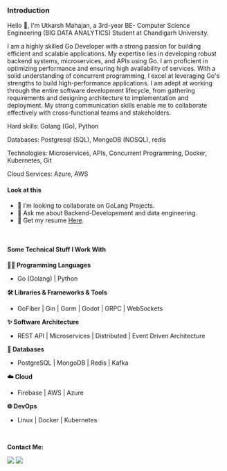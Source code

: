### Introduction

Hello 👋, I'm Utkarsh Mahajan, a 3rd-year BE- Computer Science Engineering (BIG DATA ANALYTICS) Student at Chandigarh University.

I am a highly skilled Go Developer with a strong passion for building efficient and scalable applications. My expertise lies in developing robust backend systems, microservices, and APIs using Go. I am proficient in optimizing performance and ensuring high availability of services. With a solid understanding of concurrent programming, I excel at leveraging Go's strengths to build high-performance applications. I am adept at working through the entire software development lifecycle, from gathering requirements and designing architecture to implementation and deployment. My strong communication skills enable me to collaborate effectively with cross-functional teams and stakeholders.

Hard skills: Golang (Go), Python

Databases: Postgresql (SQL),  MongoDB (NOSQL), redis

Technologies: Microservices, APIs, Concurrent Programming, Docker, Kubernetes, Git

Cloud Services: Azure, AWS

#### Look at this

* 👯 I’m looking to collaborate on GoLang Projects.
* 💬 Ask me about Backend-Developement and data engineering.
* 📄 Get my resume [Here](https://drive.google.com/file/d/1m0l_B1Ni5FB93kPufvN_N3tSLPaeHX1j/view?usp=sharing).

<br>

#### Some Technical Stuff I Work With

**👨‍💻 Programming Languages**

* Go (Golang) | Python


**🛠️ Libraries & Frameworks & Tools**

* GoFiber | Gin | Gorm | Godot | GRPC | WebSockets


**✨ Software Architecture**

* REST API | Microservices | Distributed | Event Driven Architecture 


**💾 Databases**

* PostgreSQL | MongoDB | Redis | Kafka



**☁️ Cloud**

* Firebase | AWS | Azure 


**🌐 DevOps**

* Linux | Docker | Kubernetes


<br>


**Contact Me:**

<a href="mailto:utu3528@gmail.com"><img src="https://img.shields.io/badge/Gmail-D14836?style=for-the-badge&logo=gmail&logoColor=white"/></a>
<a href="https://linkedin.com/in/utkarsh-3528"><img src="https://img.shields.io/badge/LinkedIn-0077B5?style=for-the-badge&logo=linkedin&logoColor=white"></img></a>
